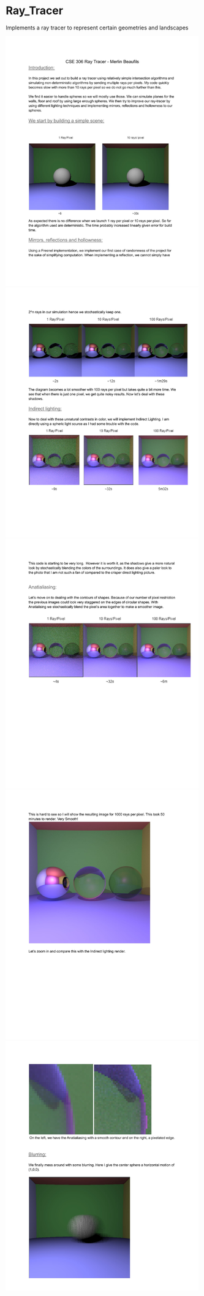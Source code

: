 # Ray_Tracer
Implements a ray tracer to represent certain geometries and landscapes

![](submission/Image_1.jpg)
![](submission/Image_2.jpg)
![](submission/Image_3.jpg)
![](submission/Image_4.jpg)
![](submission/Image_5.jpg)
